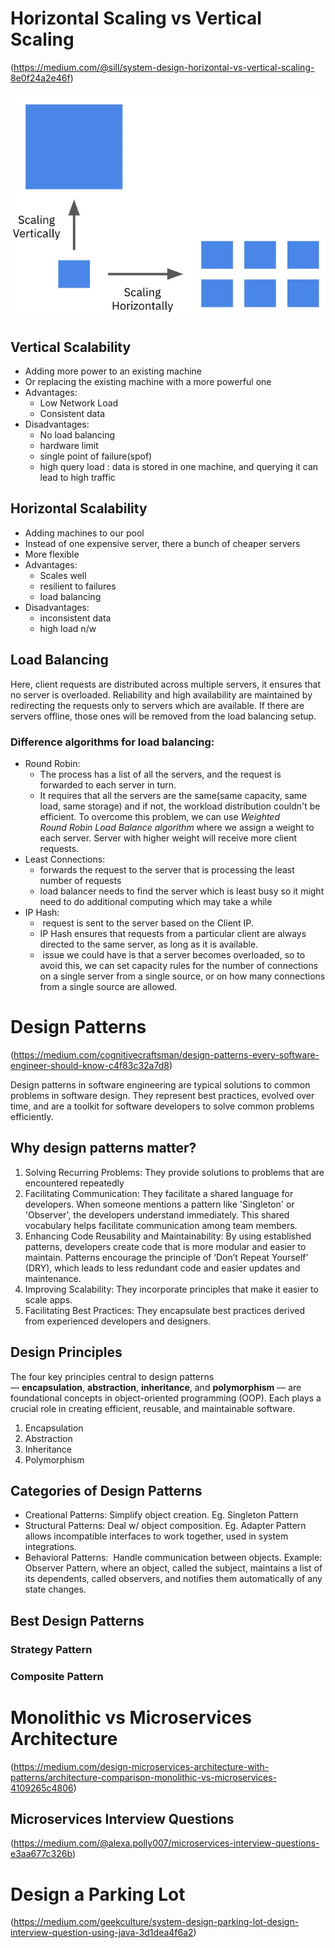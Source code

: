 # Horizontal Scaling vs Vertical Scaling
(https://medium.com/@sill/system-design-horizontal-vs-vertical-scaling-8e0f24a2e46f)

![](attachments/Pasted%20image%2020240927151128.png)
## Vertical Scalability
- Adding more power to an existing machine 
- Or replacing the existing machine with a more powerful one
- Advantages:
	- Low Network Load
	- Consistent data
- Disadvantages:
	- No load balancing
	- hardware limit
	- single point of failure(spof)
	- high query load : data is stored in one machine, and querying it can lead to high traffic

## Horizontal Scalability
- Adding machines to our pool
- Instead of one expensive server, there a bunch of cheaper servers
- More flexible
- Advantages:
	- Scales well
	- resilient to failures
	- load balancing
- Disadvantages:
	- inconsistent data
	- high load n/w

## Load Balancing
Here, client requests are distributed across multiple servers, it ensures that no server is overloaded.
Reliability and high availability are maintained by redirecting the requests only to servers which are available. If there are servers offline, those ones will be removed from the load balancing setup.

### Difference algorithms for load balancing:
- Round Robin: 
	- The process has a list of all the servers, and the request is forwarded to each server in turn.
	- It requires that all the servers are the same(same capacity, same load, same storage) and if not, the workload distribution couldn't be efficient. To overcome this problem, we can use _Weighted Round_ _Robin Load Balance algorithm_ where we assign a weight to each server. Server with higher weight will receive more client requests.
- Least Connections:
	- forwards the request to the server that is processing the least number of requests
	- load balancer needs to find the server which is least busy so it might need to do additional computing which may take a while
- IP Hash:
	-  request is sent to the server based on the Client IP. 
	- IP Hash ensures that requests from a particular client are always directed to the same server, as long as it is available.
	-  issue we could have is that a server becomes overloaded, so to avoid this, we can set capacity rules for the number of connections on a single server from a single source, or on how many connections from a single source are allowed.
# Design Patterns
(https://medium.com/cognitivecraftsman/design-patterns-every-software-engineer-should-know-c4f83c32a7d8)

Design patterns in software engineering are typical solutions to common problems in software design. They represent best practices, evolved over time, and are a toolkit for software developers to solve common problems efficiently.

## Why design patterns matter?
1. Solving Recurring Problems: They provide solutions to problems that are encountered repeatedly
2. Facilitating Communication: They facilitate a shared language for developers. When someone mentions a pattern like 'Singleton' or 'Observer', the developers understand immediately. This shared vocabulary helps facilitate communication among team members.
3. Enhancing Code Reusability and Maintainability: By using established patterns, developers create code that is more modular and easier to maintain. Patterns encourage the principle of ‘Don’t Repeat Yourself’ (DRY), which leads to less redundant code and easier updates and maintenance.
4. Improving Scalability: They incorporate principles that make it easier to scale apps. 
5. Facilitating Best Practices: They encapsulate best practices derived from experienced developers and designers. 

## Design Principles
The four key principles central to design patterns — **encapsulation**, **abstraction**, **inheritance**, and **polymorphism** — are foundational concepts in object-oriented programming (OOP). Each plays a crucial role in creating efficient, reusable, and maintainable software.

1. Encapsulation
2. Abstraction
3. Inheritance
4. Polymorphism

## Categories of Design Patterns
- Creational Patterns: Simplify object creation. Eg. Singleton Pattern
- Structural Patterns: Deal w/ object composition. Eg. Adapter Pattern allows incompatible interfaces to work together, used in system integrations.
- Behavioral Patterns:  Handle communication between objects. Example: Observer Pattern, where an object, called the subject, maintains a list of its dependents, called observers, and notifies them automatically of any state changes.

## Best Design Patterns
### Strategy Pattern
### Composite Pattern


# Monolithic vs Microservices Architecture
(https://medium.com/design-microservices-architecture-with-patterns/architecture-comparison-monolithic-vs-microservices-4109265c4806)

## Microservices Interview Questions
(https://medium.com/@alexa.polly007/microservices-interview-questions-e3aa677c326b)

# Design a Parking Lot
(https://medium.com/geekculture/system-design-parking-lot-design-interview-question-using-java-3d1dea4f6a2)




